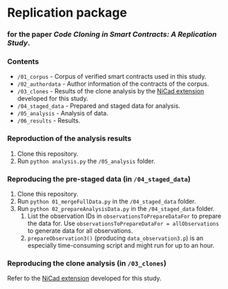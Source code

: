 # Replication package
### for the paper _Code Cloning in Smart Contracts: A Replication Study_.

### Contents

* `/01_corpus` - Corpus of verified smart contracts used in this study.
* `/02_authordata` - Author information of the contracts of the corpus.
* `/03_clones` - Results of the clone analysis by the [NiCad extension](https://github.com/eff-kay/nicad6) developed for this study.
* `/04_staged_data` - Prepared and staged data for analysis.
* `/05_analysis` - Analysis of data.
* `/06_results` - Results.

### Reproduction of the analysis results

1. Clone this repository.
2. Run `python analysis.py` the `/05_analysis` folder.

### Reproducing the pre-staged data (in `/04_staged_data`)

1. Clone this repository.
2. Run `python 01_mergeFullData.py` in the `/04_staged_data` folder.
3. Run `python 02_prepareAnalysisData.py` in the `/04_staged_data` folder.
   1. List the observation IDs in `observationsToPrepareDataFor` to prepare the data for. Use `observationsToPrepareDataFor = allObservations` to generate data for all observations.
   2. `prepareObservation3()` (producing `data_observation3.p`) is an especially time-consuming script and might run for up to an hour.

### Reproducing the clone analysis (in `/03_clones`)

Refer to the [NiCad extension](https://github.com/eff-kay/nicad6) developed for this study.

